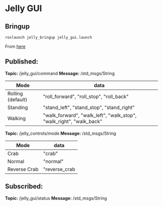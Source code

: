 # Jelly GUI
## Bringup
```
roslaunch jelly_bringup jelly_gui.launch
```
From [here](https://github.com/AMABerkeley/jelly_core/blob/master/jelly_bringup/launch/jelly_gui.launch)

## Published:
**Topic:** /jelly_gui/command
**Message:** /std_msgs/String

| Mode      | data               |
| ----------|--------------------|
| Rolling (default)  | "roll_forward", "roll_stop", "roll_back" | 
| Standing  | "stand_left", "stand_stop", "stand_right"|  
| Walking   | "walk_forward", "walk_left", "walk_stop", "walk_right", "walk_back"      | 

**Topic:** /jelly_controls/mode
**Message:** /std_msgs/String

| Mode      | data               |
| ----------|--------------------|
| Crab  | "crab" | 
| Normal  | "normal"|  
| Reverse Crab   | "reverse_crab      | 

## Subscribed:
**Topic:** /jelly_gui/status
**Message:** /std_msgs/String
